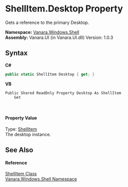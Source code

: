# ShellItem.Desktop Property 
 

Gets a reference to the primary Desktop.

**Namespace:**&nbsp;<a href="be182789-447d-1423-b31f-7fd1f1f04ab2">Vanara.Windows.Shell</a><br />**Assembly:**&nbsp;Vanara.UI (in Vanara.UI.dll) Version: 1.0.3

## Syntax

**C#**<br />
``` C#
public static ShellItem Desktop { get; }
```

**VB**<br />
``` VB
Public Shared ReadOnly Property Desktop As ShellItem
	Get
```

<br />

#### Property Value
Type: <a href="5c5b3136-e459-f05f-b518-8ce7de68d0ca">ShellItem</a><br />The desktop instance.

## See Also


#### Reference
<a href="5c5b3136-e459-f05f-b518-8ce7de68d0ca">ShellItem Class</a><br /><a href="be182789-447d-1423-b31f-7fd1f1f04ab2">Vanara.Windows.Shell Namespace</a><br />